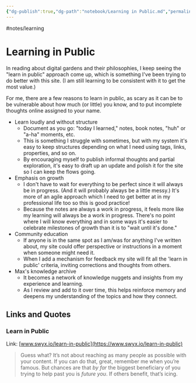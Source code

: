 ```yaml
---
{"dg-publish":true,"dg-path":"notebook/Learning in Public.md","permalink":"/notebook/learning-in-public/","created":"2025-10-12T10:53:20.281-04:00","updated":"2025-10-27T21:23:04.603-04:00"}
---
```


#notes/learning 
# Learning in Public
In reading about digital gardens and their philosophies, I keep seeing the "learn in public" approach come up, which is something I've been trying to do better with this site. (I am still learning to be consistent with it to get the most value.)

For me, there are a few reasons to learn in public, as scary as it can be to be vulnerable about how much (or little) you know, and to put incomplete thoughts online assigned to your name.

* Learn loudly and without structure
	* Document as you go: "today I learned," notes, book notes, "huh" or "a-ha" moments, etc.
	* This is something I struggle with sometimes, but with my system it's easy to keep structures depending on what I need using tags, links, properties, and so on. 
	* By encouraging myself to publish informal thoughts and partial exploration, it's easy to draft up an update and polish it for the site so I can keep the flows going.
* Emphasis on growth
	* I don't have to wait for everything to be perfect since it will always be in progress. (And it will probably always be a little messy.) It's more of an agile approach which I need to get better at in my professional life too so this is good practice!
	* Because the notes are always a work in progress, it feels more like my learning will always be a work in progress. There's no point where I will know everything and in some ways it's easier to celebrate milestones of growth than it is to "wait until it's done."
* Community education
	* If anyone is in the same spot as I am/was for anything I've written about, my site could offer perspective or instructions in a moment when someone might need it. 
	* When I add a mechanism for feedback my site will fit all the 'learn in public' criteria, inviting corrections and thoughts from others.
* Max's knowledge archive
	* It becomes a network of knowledge nuggets and insights from my experience and learning. 
	* As I review and add to it over time, this helps reinforce memory and deepens my understanding of the topics and how they connect.

## Links and Quotes
### Learn in Public
Link: [www.swyx.io/learn-in-public](https://www.swyx.io/learn-in-public)

> Guess what? It’s not about reaching as many people as possible with your content. If you can do that, great, remember me when you’re famous. But chances are that _by far_ the biggest beneficiary of you trying to help past you is _future you_. If others benefit, that’s icing.


